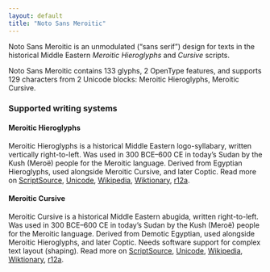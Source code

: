 ```yaml
---
layout: default
title: "Noto Sans Meroitic"
---
```

Noto Sans Meroitic is an unmodulated (“sans serif”) design for texts in the historical Middle Eastern _Meroitic Hieroglyphs_ and _Cursive_ scripts. 

Noto Sans Meroitic contains 133 glyphs, 2 OpenType features, and supports 129 characters from 2 Unicode blocks: Meroitic Hieroglyphs, Meroitic Cursive.


### Supported writing systems


#### Meroitic Hieroglyphs

Meroitic Hieroglyphs is a historical Middle Eastern logo-syllabary, written vertically right-to-left. Was used in 300 BCE–600 CE in today’s Sudan by the Kush (Meroë) people for the Meroitic language. Derived from Egyptian Hieroglyphs, used alongside Meroitic Cursive, and later Coptic. Read more on [ScriptSource](https://scriptsource.org/scr/Mero), [Unicode](https://www.unicode.org/versions/Unicode13.0.0/ch11.pdf#G26724), [Wikipedia](https://en.wikipedia.org/wiki/ISO_15924:Mero), [Wiktionary](https://en.wiktionary.org/wiki/Category:Meroitic_hieroglyphic_script), [r12a](https://r12a.github.io/scripts/links?iso=Mero).


#### Meroitic Cursive

Meroitic Cursive is a historical Middle Eastern abugida, written right-to-left. Was used in 300 BCE–600 CE in today’s Sudan by the Kush (Meroë) people for the Meroitic language. Derived from Demotic Egyptian, used alongside Meroitic Hieroglyphs, and later Coptic. Needs software support for complex text layout (shaping). Read more on [ScriptSource](https://scriptsource.org/scr/Merc), [Unicode](https://www.unicode.org/versions/Unicode13.0.0/ch11.pdf), [Wikipedia](https://en.wikipedia.org/wiki/ISO_15924:Merc), [Wiktionary](https://en.wiktionary.org/wiki/Category:Meroitic_cursive_script), [r12a](https://r12a.github.io/scripts/links?iso=Merc).


